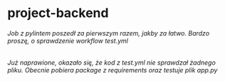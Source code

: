 # project-backend
###### Job z pylintem poszedł za pierwszym razem, jakby za łatwo. Bardzo proszę, o sprawdzenie workflow test.yml
###### Już naprawione, okazało się, że kod z test.yml nie sprawdzał żadnego pliku.  Obecnie pobiera package z requirements oraz testuje plik app.py
